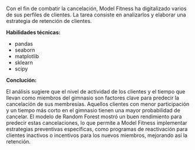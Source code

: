 Con el fin de combatir la cancelación, Model Fitness ha digitalizado varios de sus perfiles de clientes. La tarea consiste en analizarlos y elaborar una estrategia de retención de clientes.

**Habilidades técnicas:**
* pandas
* seaborn
* matplotlib
* sklearn
* scipy


**Conclución:**

El análisis sugiere que el nivel de actividad de los clientes y el tiempo que llevan como miembros del gimnasio son factores clave para predecir la cancelación de sus membresías. Aquellos clientes con menor participación y un tiempo más corto en el gimnasio tienen una mayor probabilidad de cancelar. El modelo de Random Forest mostró un buen rendimiento para predecir estas cancelaciones, lo que permite a Model Fitness implementar estrategias preventivas específicas, como programas de reactivación para clientes inactivos o incentivos para los nuevos miembros, mejorando así la retención.
